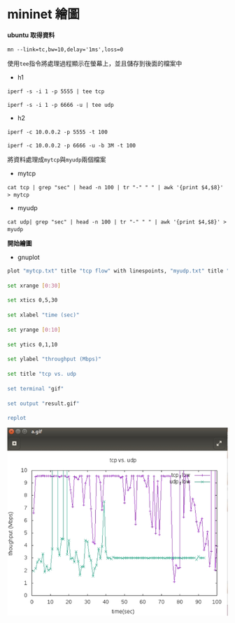 # mininet 繪圖

**ubuntu 取得資料**

`mn --link=tc,bw=10,delay='1ms',loss=0`

使用`tee`指令將處理過程顯示在螢幕上，並且儲存到後面的檔案中

* h1

`iperf -s -i 1 -p 5555 | tee tcp`

`iperf -s -i 1 -p 6666 -u | tee udp`

* h2

`iperf -c 10.0.0.2 -p 5555 -t 100`


`iperf -c 10.0.0.2 -p 6666 -u -b 3M -t 100`

將資料處理成`mytcp`與`myudp`兩個檔案

* mytcp

`cat tcp | grep "sec" | head -n 100 | tr "-" " " | awk '{print $4,$8}' > mytcp`

* myudp

`cat udp| grep "sec" | head -n 100 | tr "-" " " | awk '{print $4,$8}' > myudp`

**開始繪圖**

* gnuplot

```sh
plot "mytcp.txt" title "tcp flow" with linespoints, "myudp.txt" title "udp flow" with linespoints

set xrange [0:30]

set xtics 0,5,30

set xlabel "time (sec)"

set yrange [0:10]

set ytics 0,1,10

set ylabel "throughput (Mbps)"

set title "tcp vs. udp

set terminal "gif"

set output "result.gif"

replot
```
![](Pic/0.jpg)
